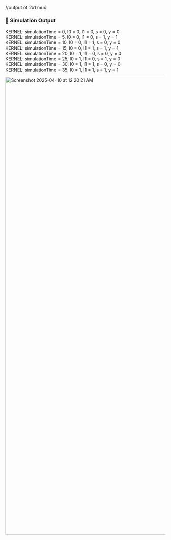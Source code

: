 //output of 2x1 mux 

 ### 🧪 Simulation Output
 KERNEL: simulationTime = 0,  I0 = 0, I1 = 0, s = 0, y = 0  
 KERNEL: simulationTime = 5,  I0 = 0, I1 = 0, s = 1, y = 1  
 KERNEL: simulationTime = 10, I0 = 0, I1 = 1, s = 0, y = 0  
 KERNEL: simulationTime = 15, I0 = 0, I1 = 1, s = 1, y = 1  
 KERNEL: simulationTime = 20, I0 = 1, I1 = 0, s = 0, y = 0  
 KERNEL: simulationTime = 25, I0 = 1, I1 = 0, s = 1, y = 0  
 KERNEL: simulationTime = 30, I0 = 1, I1 = 1, s = 0, y = 0  
 KERNEL: simulationTime = 35, I0 = 1, I1 = 1, s = 1, y = 1

<img width="1433" alt="Screenshot 2025-04-10 at 12 20 21 AM" src="https://github.com/user-attachments/assets/acd37481-27c2-427c-8db7-80a6f30d8677" />
